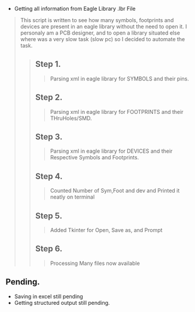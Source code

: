 * Getting all information from Eagle Library .lbr File

>This script is written to see how many symbols, footprints and devices 
are present in an eagle library without the need to open it. I personaly 
am a PCB designer, and to open a library situated else where was a very 
slow task (slow pc) so I decided to automate the task.
>>## Step 1. 
>>>Parsing xml in eagle library for SYMBOLS and their pins.
>>## Step 2.
>>>Parsing xml in eagle library for FOOTPRINTS and their THruHoles/SMD.
>>## Step 3.
>>>Parsing xml in eagle library for DEVICES and their Respective Symbols and Footprints.
>>## Step 4.
>>>Counted Number of Sym,Foot and dev and Printed it neatly on terminal
>>## Step 5.
>>>Added Tkinter for Open, Save as, and Prompt
>>## Step 6.
>>>Processing Many files now available

## Pending.
- Saving in excel still pending
- Getting structured output still pending.



